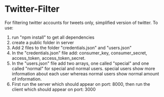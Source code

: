 # Twitter-Filter
For filtering twitter accounts for tweets only, simplified version of twitter.
To use: 
  1) run "npm install" to get all dependencies
  2) create a public folder in server
  3) Add 2 files to the folder "credentials.json" and "users.json"
  4) In the "credentials.json" file add: consumer_key, consumer_secret, access_token, access_token_secret.
  5) In the "users.json" file add two arrays, one called "special" and one called "normal" for special and normal users. special users show more information about each     user whereas normal users show normal amount of information.
  6) First run the server which should appear on port: 8000, then run the client which should appear on port: 3000
